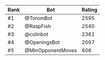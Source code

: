 Rank|Bot|Rating
---|---|---
#1|@ToromBot|2595
#2|@RaspFish|2540
#3|@colinbot|2361
#4|@OpeningsBot|2097
#5|@MinOpponentMoves|606
